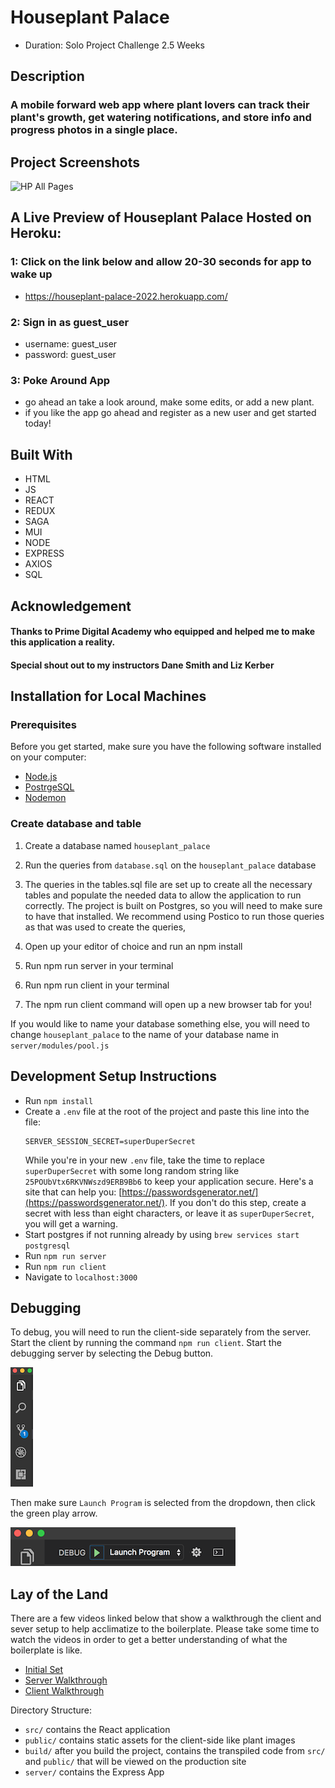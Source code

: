 # Houseplant Palace
- Duration: Solo Project Challenge 2.5 Weeks

## Description
### A mobile forward web app where plant lovers can track their plant's growth, get watering notifications, and store info and progress photos in a single place.

## Project Screenshots
![HP All Pages](https://user-images.githubusercontent.com/85810386/147121509-92853b4a-8e62-41d6-9b8c-9ed5ca42f602.jpg)

## A Live Preview of Houseplant Palace Hosted on Heroku:
### 1: Click on the link below and allow 20-30 seconds for app to wake up
- https://houseplant-palace-2022.herokuapp.com/

### 2: Sign in as guest_user
- username: guest_user
- password: guest_user

### 3: Poke Around App
- go ahead an take a look around, make some edits, or add a new plant.
- if you like the app go ahead and register as a new user and get started today!

## Built With

- HTML
- JS
- REACT
- REDUX
- SAGA
- MUI
- NODE
- EXPRESS
- AXIOS
- SQL

## Acknowledgement

#### Thanks to Prime Digital Academy who equipped and helped me to make this application a reality.
#### Special shout out to my instructors Dane Smith and Liz Kerber

## Installation for Local Machines

### Prerequisites
Before you get started, make sure you have the following software installed on your computer:
- [Node.js](https://nodejs.org/en/)
- [PostrgeSQL](https://www.postgresql.org/)
- [Nodemon](https://nodemon.io/)

### Create database and table
1. Create a database named `houseplant_palace`

2. Run the queries from `database.sql` on the `houseplant_palace` database

3. The queries in the tables.sql file are set up to create all the necessary tables and populate the needed data to allow the application to run correctly. The project is built on Postgres, so you will need to make sure to have that installed. We recommend using Postico to run those queries as that was used to create the queries,

4. Open up your editor of choice and run an npm install

5. Run npm run server in your terminal
   
6. Run npm run client in your terminal

7. The npm run client command will open up a new browser tab for you!

If you would like to name your database something else, you will need to change `houseplant_palace` to the name of your database name in `server/modules/pool.js`

## Development Setup Instructions

- Run `npm install`
- Create a `.env` file at the root of the project and paste this line into the file:
  ```
  SERVER_SESSION_SECRET=superDuperSecret
  ```
  While you're in your new `.env` file, take the time to replace `superDuperSecret` with some long random string like `25POUbVtx6RKVNWszd9ERB9Bb6` to keep your application secure. Here's a site that can help you: [https://passwordsgenerator.net/](https://passwordsgenerator.net/). If you don't do this step, create a secret with less than eight characters, or leave it as `superDuperSecret`, you will get a warning.
- Start postgres if not running already by using `brew services start postgresql`
- Run `npm run server`
- Run `npm run client`
- Navigate to `localhost:3000`

## Debugging

To debug, you will need to run the client-side separately from the server. Start the client by running the command `npm run client`. Start the debugging server by selecting the Debug button.

![VSCode Toolbar](documentation/images/vscode-toolbar.png)

Then make sure `Launch Program` is selected from the dropdown, then click the green play arrow.

![VSCode Debug Bar](documentation/images/vscode-debug-bar.png)

## Lay of the Land

There are a few videos linked below that show a walkthrough the client and sever setup to help acclimatize to the boilerplate. Please take some time to watch the videos in order to get a better understanding of what the boilerplate is like.

- [Initial Set](https://vimeo.com/453297271)
- [Server Walkthrough](https://vimeo.com/453297212)
- [Client Walkthrough](https://vimeo.com/453297124)

Directory Structure:

- `src/` contains the React application
- `public/` contains static assets for the client-side like plant images
- `build/` after you build the project, contains the transpiled code from `src/` and `public/` that will be viewed on the production site
- `server/` contains the Express App


